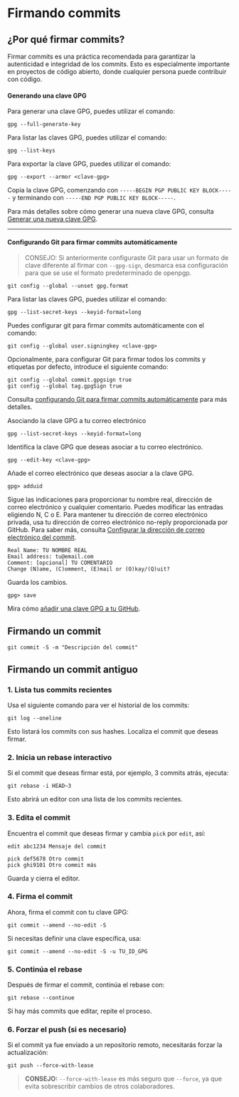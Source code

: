 # Firmando commits

## ¿Por qué firmar commits?

Firmar commits es una práctica recomendada para garantizar la autenticidad e integridad de los commits. Esto es especialmente importante en proyectos de código abierto, donde cualquier persona puede contribuir con código.

#### Generando una clave GPG

Para generar una clave GPG, puedes utilizar el comando:

```
gpg --full-generate-key
```

Para listar las claves GPG, puedes utilizar el comando:

```
gpg --list-keys
```

Para exportar la clave GPG, puedes utilizar el comando:

```
gpg --export --armor <clave-gpg>
```

Copia la clave GPG, comenzando con `-----BEGIN PGP PUBLIC KEY BLOCK-----` y terminando con `-----END PGP PUBLIC KEY BLOCK-----`.

Para más detalles sobre cómo generar una nueva clave GPG, consulta [Generar una nueva clave GPG](https://docs.github.com/es/authentication/managing-commit-signature-verification/generating-a-new-gpg-key).

--- 

#### Configurando Git para firmar commits automáticamente

> CONSEJO: Si anteriormente configuraste Git para usar un formato de clave diferente al firmar con `--gpg-sign`, desmarca esa configuración para que se use el formato predeterminado de openpgp.

```
git config --global --unset gpg.format
```

Para listar las claves GPG, puedes utilizar el comando:

```
gpg --list-secret-keys --keyid-format=long
```

Puedes configurar git para firmar commits automáticamente con el comando:

```
git config --global user.signingkey <clave-gpg>
```

Opcionalmente, para configurar Git para firmar todos los commits y etiquetas por defecto, introduce el siguiente comando:

```
git config --global commit.gpgsign true
git config --global tag.gpgSign true
```

Consulta [configurando Git para firmar commits automáticamente](https://docs.github.com/es/authentication/managing-commit-signature-verification/signing-commits) para más detalles.

Asociando la clave GPG a tu correo electrónico

```
gpg --list-secret-keys --keyid-format=long
```

Identifica la clave GPG que deseas asociar a tu correo electrónico.

```
gpg --edit-key <clave-gpg>
```

Añade el correo electrónico que deseas asociar a la clave GPG.

```
gpg> adduid
```

Sigue las indicaciones para proporcionar tu nombre real, dirección de correo electrónico y cualquier comentario. Puedes modificar las entradas eligiendo N, C o E. Para mantener tu dirección de correo electrónico privada, usa tu dirección de correo electrónico no-reply proporcionada por GitHub. Para saber más, consulta [Configurar la dirección de correo electrónico del commit](https://docs.github.com/es/account-and-profile/setting-up-and-managing-your-personal-account-on-github/managing-email-preferences/setting-your-commit-email-address).

```
Real Name: TU NOMBRE REAL
Email address: tu@email.com
Comment: [opcional] TU COMENTARIO
Change (N)ame, (C)omment, (E)mail or (O)kay/(Q)uit?
```

Guarda los cambios.

```
gpg> save
```

Mira cómo [añadir una clave GPG a tu GitHub](https://docs.github.com/es/authentication/managing-commit-signature-verification/adding-a-gpg-key-to-your-github-account).

## Firmando un commit

```
git commit -S -m "Descripción del commit"
```

## Firmando un commit antiguo

### 1. Lista tus commits recientes

Usa el siguiente comando para ver el historial de los commits:

```
git log --oneline
```

Esto listará los commits con sus hashes. Localiza el commit que deseas firmar.

### 2. Inicia un rebase interactivo

Si el commit que deseas firmar está, por ejemplo, 3 commits atrás, ejecuta:

```
git rebase -i HEAD~3
```

Esto abrirá un editor con una lista de los commits recientes.

### 3. Edita el commit

Encuentra el commit que deseas firmar y cambia `pick` por `edit`, así:

```
edit abc1234 Mensaje del commit

pick def5678 Otro commit
pick ghi9101 Otro commit más
```

Guarda y cierra el editor.

### 4. Firma el commit

Ahora, firma el commit con tu clave GPG:

```
git commit --amend --no-edit -S
```

Si necesitas definir una clave específica, usa:

```
git commit --amend --no-edit -S -u TU_ID_GPG
```

### 5. Continúa el rebase

Después de firmar el commit, continúa el rebase con:

```
git rebase --continue
```

Si hay más commits que editar, repite el proceso.

### 6. Forzar el push (si es necesario)

Si el commit ya fue enviado a un repositorio remoto, necesitarás forzar la actualización:

```
git push --force-with-lease
```

> **CONSEJO:** `--force-with-lease` es más seguro que `--force`, ya que evita sobrescribir cambios de otros colaboradores.
